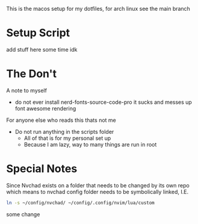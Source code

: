 This is the macos setup for my dotfiles, for arch linux see the main branch

# Setup Script

add stuff here some time idk

# The Don't

A note to myself

- do not ever install nerd-fonts-source-code-pro
  it sucks and messes up font awesome rendering

For anyone else who reads this thats not me

- Do not run anything in the scripts folder
  - All of that is for my personal set up
  - Because I am lazy, way to many things are run in root

# Special Notes

Since Nvchad exists on a folder that needs to be changed by its own repo
which means to nvchad config folder needs to be symbolically linked, I.E.

```bash
ln -s ~/config/nvchad/ ~/config/.config/nvim/lua/custom
```
some change
